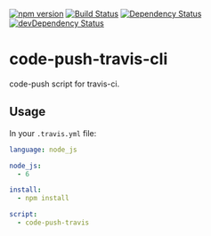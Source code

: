 [![npm version](https://badge.fury.io/js/code-push-travis-cli.svg)](https://badge.fury.io/js/code-push-travis-cli)
[![Build Status](https://travis-ci.org/mondora/code-push-travis-cli.svg?branch=master)](https://travis-ci.org/mondora/code-push-travis-cli)
[![Dependency Status](https://david-dm.org/mondora/code-push-travis-cli.svg)](https://david-dm.org/mondora/code-push-travis-cli)
[![devDependency Status](https://david-dm.org/mondora/code-push-travis-cli/dev-status.svg)](https://david-dm.org/mondora/code-push-travis-cli#info=devDependencies)

# code-push-travis-cli

code-push script for travis-ci.

## Usage

In your `.travis.yml` file:

```yml
language: node_js

node_js:
  - 6

install:
  - npm install

script:
  - code-push-travis
```
